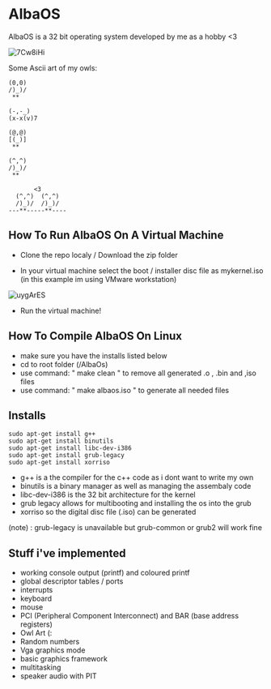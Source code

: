 # AlbaOS #
AlbaOS is a 32 bit operating system developed by me as a hobby <3

![7Cw8iHi](https://github.com/CamH04/AlbaOS/assets/104907445/00cd0da1-a2fa-4abb-b428-1d3688e12833)




Some Ascii art of my owls: 
```                
(0,0)
/)_)/
 **

(-,-_)
(x-x(v)7

(@,@)
[(_)]
 **

(^,^)
/)_)/
 **

       <3
  (^,^)  (^,^)
  /)_)/  /)_)/
---**-----**----
```

## How To Run AlbaOS On A Virtual Machine

+ Clone the repo localy / Download the zip folder

+ In your virtual machine select the boot / installer disc file as mykernel.iso (in this example im using VMware workstation)

![uygArES](https://github.com/CamH04/AlbaOS/assets/104907445/1d880cb5-9830-4ff1-b29e-3e346baa0a31)


+ Run the virtual machine!

## How To Compile AlbaOS On Linux
+ make sure you have the installs listed below
+ cd to root folder (/AlbaOs)
+ use command: " make clean " to remove all generated .o , .bin and ,iso files
+ use command: " make albaos.iso " to generate all needed files



## Installs

```
sudo apt-get install g++
sudo apt-get install binutils
sudo apt-get install libc-dev-i386
sudo apt-get install grub-legacy
sudo apt-get install xorriso

```

+ g++ is a the compiler for the c++ code as i dont want to write my own
+ binutils is a binary manager as well as managing the assembaly code
+ libc-dev-i386 is the 32 bit architecture for the kernel
+ grub legacy allows for multibooting and installing the os into the grub
+ xorriso so the digital disc file (.iso) can be generated

(note) : grub-legacy is unavailable but grub-common or grub2 will work fine


## Stuff i've implemented 
+ working console output (printf) and coloured printf
+ global descriptor tables / ports
+ interrupts
+ keyboard
+ mouse
+ PCI (Peripheral Component Interconnect) and BAR (base address registers) 
+ Owl Art (:
+ Random numbers
+ Vga graphics mode
+ basic graphics framework
+ multitasking
+ speaker audio with PIT
